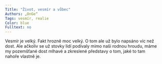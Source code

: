 ```yaml
---
Title: "Život, vesmír a vůbec"
Authors: „OnGe“
Tags: vesmír, realie
Color: blue
Fulltext: no 
---
```

Vesmír je velký. Fakt hrozně moc velký.
O tom ale už bylo napsáno víc než dost.
Ale ačkoliv se už stovky lidí podívaly mimo
naši rodnou hroudu, máme my pozemšťané
dost mlhavé a zkreslené představy
o tom, jaké to tam nahoře vlastně je.